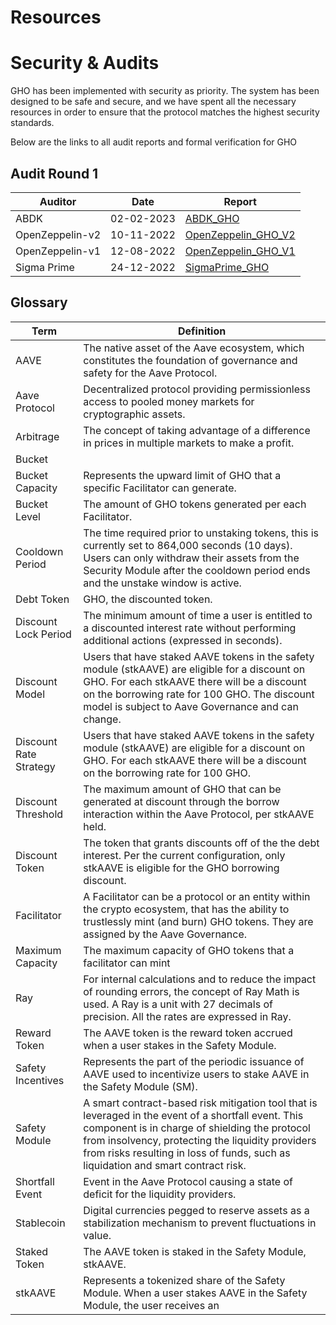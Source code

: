 # Resources

# Security & Audits

GHO has been implemented with security as priority. The system has been designed to be safe and secure, and we have spent all the necessary resources in order to ensure that the protocol matches the highest security standards.

Below are the links to all audit reports and formal verification for GHO

## Audit Round 1

| Auditor         | Date       | Report                                                                                             |
| --------------- | ---------- | -------------------------------------------------------------------------------------------------- |
| ABDK            | 02-02-2023 | [ABDK_GHO](https://github.com/aave/gho/blob/main/audits/02-02-2023-ABDK.pdf)                       |
| OpenZeppelin-v2 | 10-11-2022 | [OpenZeppelin_GHO_V2](https://github.com/aave/gho/blob/main/audits/10-11-2022-Openzeppelin-v2.pdf) |
| OpenZeppelin-v1 | 12-08-2022 | [OpenZeppelin_GHO_V1](https://github.com/aave/gho/blob/main/audits/12-08-2022-Openzeppelin-v1.pdf) |
| Sigma Prime     | 24-12-2022 | [SigmaPrime_GHO](https://github.com/aave/gho/blob/main/audits/24-12-2022-Sigma-Prime.pdf)          |

## Glossary

| Term                   | Definition                                                                                                                                                                                                                                                                                     |
| ---------------------- | ---------------------------------------------------------------------------------------------------------------------------------------------------------------------------------------------------------------------------------------------------------------------------------------------- |
| AAVE                   | The native asset of the Aave ecosystem, which constitutes the foundation of governance and safety for the Aave Protocol.                                                                                                                                                                       |
| Aave Protocol          | Decentralized protocol providing permissionless access to pooled money markets for cryptographic assets.                                                                                                                                                                                       |
| Arbitrage              | The concept of taking advantage of a difference in prices in multiple markets to make a profit.                                                                                                                                                                                                |
| Bucket                 |                                                                                                                                                                                                                                                                                                |
| Bucket Capacity        | Represents the upward limit of GHO that a specific Facilitator can generate.                                                                                                                                                                                                                   |
| Bucket Level           | The amount of GHO tokens generated per each Facilitator.                                                                                                                                                                                                                                       |
| Cooldown Period        | The time required prior to unstaking tokens, this is currently set to 864,000 seconds (10 days). Users can only withdraw their assets from the Security Module after the cooldown period ends and the unstake window is active.                                                                |
| Debt Token             | GHO, the discounted token.                                                                                                                                                                                                                                                                     |
| Discount Lock Period   | The minimum amount of time a user is entitled to a discounted interest rate without performing additional actions (expressed in seconds).                                                                                                                                                      |
| Discount Model         | Users that have staked AAVE tokens in the safety module (stkAAVE) are eligible for a discount on GHO. For each stkAAVE there will be a discount on the borrowing rate for 100 GHO. The discount model is subject to Aave Governance and can change.                                            |
| Discount Rate Strategy | Users that have staked AAVE tokens in the safety module (stkAAVE) are eligible for a discount on GHO. For each stkAAVE there will be a discount on the borrowing rate for 100 GHO.                                                                                                             |
| Discount Threshold     | The maximum amount of GHO that can be generated at discount through the borrow interaction within the Aave Protocol, per stkAAVE held.                                                                                                                                                         |
| Discount Token         | The token that grants discounts off of the the debt interest. Per the current configuration, only stkAAVE is eligible for the GHO borrowing discount.                                                                                                                                          |
| Facilitator            | A Facilitator can be a protocol or an entity within the crypto ecosystem, that has the ability to trustlessly mint (and burn) GHO tokens. They are assigned by the Aave Governance.                                                                                                            |
| Maximum Capacity       | The maximum capacity of GHO tokens that a facilitator can mint                                                                                                                                                                                                                                 |
| Ray                    | For internal calculations and to reduce the impact of rounding errors, the concept of Ray Math is used. A Ray is a unit with 27 decimals of precision. All the rates are expressed in Ray.                                                                                                     |
| Reward Token           | The AAVE token is the reward token accrued when a user stakes in the Safety Module.                                                                                                                                                                                                            |
| Safety Incentives      | Represents the part of the periodic issuance of AAVE used to incentivize users to stake AAVE in the Safety Module (SM).                                                                                                                                                                        |
| Safety Module          | A smart contract-based risk mitigation tool that is leveraged in the event of a shortfall event. This component is in charge of shielding the protocol from insolvency, protecting the liquidity providers from risks resulting in loss of funds, such as liquidation and smart contract risk. |
| Shortfall Event        | Event in the Aave Protocol causing a state of deficit for the liquidity providers.                                                                                                                                                                                                             |
| Stablecoin             | Digital currencies pegged to reserve assets as a stabilization mechanism to prevent fluctuations in value.                                                                                                                                                                                     |
| Staked Token           | The AAVE token is staked in the Safety Module, stkAAVE.                                                                                                                                                                                                                                        |
| stkAAVE                | Represents a tokenized share of the Safety Module. When a user stakes AAVE in the Safety Module, the user receives an                                                                                                                                                                          |
